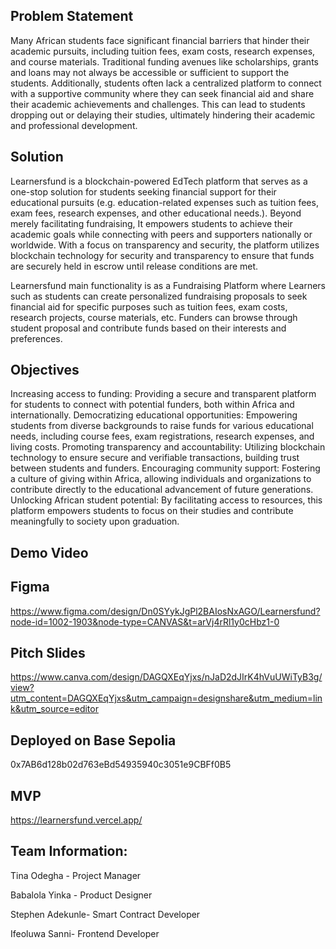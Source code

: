 ## Problem Statement
 Many African students face significant financial barriers that hinder their academic pursuits, including tuition fees, exam costs, research expenses, and course materials. Traditional funding avenues like scholarships, grants and loans may not always be accessible or sufficient to support the students. Additionally, students often lack a centralized platform to connect with a supportive community where they can seek financial aid and share their academic achievements and challenges. This can lead to students dropping out or delaying their studies, ultimately hindering their academic and professional development.



## Solution 
Learnersfund is a blockchain-powered EdTech platform that serves as a one-stop solution for students seeking financial support for their educational pursuits (e.g. education-related expenses such as tuition fees, exam fees, research expenses, and other educational needs.). Beyond merely facilitating fundraising, It empowers students to achieve their academic goals while connecting with peers and supporters nationally or worldwide. With a focus on transparency and security, the platform utilizes blockchain technology for security and transparency to ensure that funds are securely held in escrow until release conditions are met.


 Learnersfund main functionality is as a Fundraising Platform where Learners such as students can create personalized fundraising proposals to seek financial aid for specific purposes such as tuition fees, exam costs, research projects, course materials, etc. Funders can browse through student proposal and contribute funds based on their interests and preferences.

 
 
 ## Objectives 

Increasing access to funding: Providing a secure and transparent platform for students to connect with potential funders, both within Africa and internationally.
Democratizing educational opportunities: Empowering students from diverse backgrounds to raise funds for various educational needs, including course fees, exam registrations, research expenses, and living costs.
Promoting transparency and accountability: Utilizing blockchain technology to ensure secure and verifiable transactions, building trust between students and funders.
Encouraging community support: Fostering a culture of giving within Africa, allowing individuals and organizations to contribute directly to the educational advancement of future generations.
Unlocking African student potential: By facilitating access to resources, this platform empowers students to focus on their studies and contribute meaningfully to society upon graduation.

 
 
 ## Demo Video

 

 ## Figma 
https://www.figma.com/design/Dn0SYykJgPl2BAIosNxAGO/Learnersfund?node-id=1002-1903&node-type=CANVAS&t=arVj4rRl1y0cHbz1-0

 ## Pitch Slides 
https://www.canva.com/design/DAGQXEqYjxs/nJaD2dJIrK4hVuUWiTyB3g/view?utm_content=DAGQXEqYjxs&utm_campaign=designshare&utm_medium=link&utm_source=editor


## Deployed on Base Sepolia
0x7AB6d128b02d763eBd54935940c3051e9CBFf0B5



 ## MVP
 https://learnersfund.vercel.app/


 ## Team Information: 
Tina Odegha - Project Manager 

Babalola Yinka - Product Designer 

Stephen Adekunle- Smart Contract Developer 


Ifeoluwa Sanni- Frontend Developer